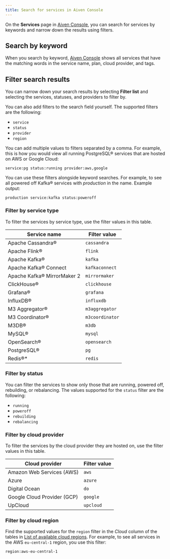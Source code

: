 ```yaml
---
title: Search for services in Aiven Console
---
```


On the **Services** page in [Aiven Console](https://console.aiven.io/),
you can search for services by keywords and narrow down the results
using filters.

## Search by keyword

When you search by keyword, [Aiven Console](https://console.aiven.io/)
shows all services that have the matching words in the service name,
plan, cloud provider, and tags.

## Filter search results

You can narrow down your search results by selecting **Filter list** and
selecting the services, statuses, and providers to filter by.

You can also add filters to the search field yourself. The supported
filters are the following:

-   `service`
-   `status`
-   `provider`
-   `region`

You can add multiple values to filters separated by a comma. For
example, this is how you would view all running PostgreSQL® services
that are hosted on AWS or Google Cloud:

```
service:pg status:running provider:aws,google
```

You can use these filters alongside keyword searches. For example, to
see all powered off Kafka® services with *production* in the name. Example output:

```
production service:kafka status:poweroff
```

### Filter by service type

To filter the services by service type, use the filter values in this
table.

| Service name                | Filter value    |
| --------------------------- | --------------- |
| Apache Cassandra®           | `cassandra`     |
| Apache Flink®               | `flink`         |
| Apache Kafka®               | `kafka`         |
| Apache Kafka® Connect       | `kafkaconnect`  |
| Apache Kafka® MirrorMaker 2 | `mirrormaker`   |
| ClickHouse®                 | `clickhouse`    |
| Grafana®                    | `grafana`       |
| InfluxDB®                   | `influxdb`      |
| M3 Aggregator®              | `m3aggregator`  |
| M3 Coordinator®             | `m3coordinator` |
| M3DB®                       | `m3db`          |
| MySQL®                      | `mysql`         |
| OpenSearch®                 | `opensearch`    |
| PostgreSQL®                 | `pg`            |
| Redis®*                     | `redis`         |

### Filter by status

You can filter the services to show only those that are running, powered
off, rebuilding, or rebalancing. The values supported for the `status`
filter are the following:

-   `running`
-   `poweroff`
-   `rebuilding`
-   `rebalancing`

### Filter by cloud provider

To filter the services by the cloud provider they are hosted on, use the
filter values in this table.

 | Cloud provider              | Filter value |
 | --------------------------- | ------------ |
 | Amazon Web Services (AWS)   | `aws`        |
 | Azure                       | `azure`      |
 | Digital Ocean               | `do`         |
 | Google Cloud Provider (GCP) | `google`     |
 | UpCloud                     | `upcloud`    |

### Filter by cloud region

Find the supported values for the `region` filter in the *Cloud* column
of the tables in
[List of available cloud regions](/docs/platform/reference/list_of_clouds). For example, to see all services in the AWS `eu-central-1`
region, you use this filter:

```
region:aws-eu-central-1
```
